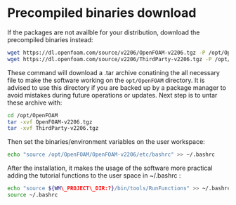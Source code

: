# Precompiled binaries download
If the packages are not availble for your distribution, download the precompiled binaries instead:

```sh
wget https://dl.openfoam.com/source/v2206/OpenFOAM-v2206.tgz -P /opt/OpenFOAM
wget https://dl.openfoam.com/source/v2206/ThirdParty-v2206.tgz -P /opt/OpenFOAM
```
These command will download a .tar archive conatining the all necessary file to make the software working on the ```opt/OpenFOAM``` directory.
It is advised to use this directory if you are backed up by a package manager to avoid mistakes during future operations or updates.
Next step is to untar these archive with:

```sh
cd /opt/OpenFOAM
tar -xvf OpenFOAM-v2206.tgz
tar -xvf ThirdParty-v2206.tgz
```
Then set the binaries/environment variables on the user workspace:
```sh
echo "source /opt/OpenFOAM/OpenFOAM-v2206/etc/bashrc" >> ~/.bashrc
```
After the installation, it makes the usage of the software more practical
adding the tutorial functions to the user space in ~/.bashrc :

```sh
echo "source ${WM\_PROJECT\_DIR:?}/bin/tools/RunFunctions" >> ~/.bashrc
source ~/.bashrc
```

<!--  Script to show the footer   -->
<html>
<script
    src="https://code.jquery.com/jquery-3.3.1.js"
    integrity="sha256-2Kok7MbOyxpgUVvAk/HJ2jigOSYS2auK4Pfzbm7uH60="
    crossorigin="anonymous">
</script>
<script>
$(function(){
  $("#footer").load("../footers/footer_first_level_depth.html");
});
</script>
<body>
<div id="footer"></div>
</body>
</html>
